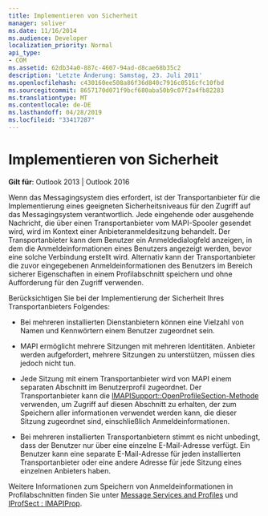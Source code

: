 ```yaml
---
title: Implementieren von Sicherheit
manager: soliver
ms.date: 11/16/2014
ms.audience: Developer
localization_priority: Normal
api_type:
- COM
ms.assetid: 62db34a0-887c-4607-94ad-d8cae68b35c2
description: 'Letzte Änderung: Samstag, 23. Juli 2011'
ms.openlocfilehash: c430160ee508a86f36d840c7916c0516cfc10fbd
ms.sourcegitcommit: 8657170d071f9bcf680aba50b9c07f2a4fb82283
ms.translationtype: MT
ms.contentlocale: de-DE
ms.lasthandoff: 04/28/2019
ms.locfileid: "33417287"
---
```

# <a name="implementing-security"></a>Implementieren von Sicherheit

  
  
**Gilt für**: Outlook 2013 | Outlook 2016 
  
Wenn das Messagingsystem dies erfordert, ist der Transportanbieter für die Implementierung eines geeigneten Sicherheitsniveaus für den Zugriff auf das Messagingsystem verantwortlich. Jede eingehende oder ausgehende Nachricht, die über einen Transportanbieter vom MAPI-Spooler gesendet wird, wird im Kontext einer Anbieteranmeldesitzung behandelt. Der Transportanbieter kann dem Benutzer ein Anmeldedialogfeld anzeigen, in dem die Anmeldeinformationen eines Benutzers angezeigt werden, bevor eine solche Verbindung erstellt wird. Alternativ kann der Transportanbieter die zuvor eingegebenen Anmeldeinformationen des Benutzers im Bereich sicherer Eigenschaften in einem Profilabschnitt speichern und ohne Aufforderung für den Zugriff verwenden.
  
Berücksichtigen Sie bei der Implementierung der Sicherheit Ihres Transportanbieters Folgendes:
  
- Bei mehreren installierten Dienstanbietern können eine Vielzahl von Namen und Kennwörtern einem Benutzer zugeordnet sein.
    
- MAPI ermöglicht mehrere Sitzungen mit mehreren Identitäten. Anbieter werden aufgefordert, mehrere Sitzungen zu unterstützen, müssen dies jedoch nicht tun.
    
- Jede Sitzung mit einem Transportanbieter wird von MAPI einem separaten Abschnitt im Benutzerprofil zugeordnet. Der Transportanbieter kann die [IMAPISupport::OpenProfileSection-Methode](imapisupport-openprofilesection.md) verwenden, um Zugriff auf diesen Abschnitt zu erhalten, der zum Speichern aller informationen verwendet werden kann, die dieser Sitzung zugeordnet sind, einschließlich Anmeldeinformationen. 
    
- Bei mehreren installierten Transportanbietern stimmt es nicht unbedingt, dass der Benutzer nur über eine einzelne E-Mail-Adresse verfügt. Ein Benutzer kann eine separate E-Mail-Adresse für jeden installierten Transportanbieter oder eine andere Adresse für jede Sitzung eines einzelnen Anbieters haben.
    
Weitere Informationen zum Speichern von Anmeldeinformationen in Profilabschnitten finden Sie unter [Message Services and Profiles](message-services-and-profiles.md) und [IProfSect : IMAPIProp](iprofsectimapiprop.md).
  

